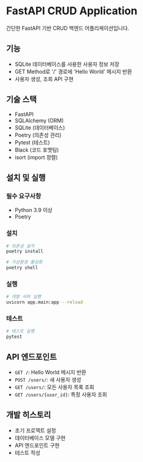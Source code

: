 # FastAPI CRUD Application

간단한 FastAPI 기반 CRUD 백엔드 어플리케이션입니다.

## 기능

- SQLite 데이터베이스를 사용한 사용자 정보 저장
- GET Method로 '/' 경로에 'Hello World' 메시지 반환
- 사용자 생성, 조회 API 구현

## 기술 스택

- FastAPI
- SQLAlchemy (ORM)
- SQLite (데이터베이스)
- Poetry (의존성 관리)
- Pytest (테스트)
- Black (코드 포맷팅)
- isort (import 정렬)

## 설치 및 실행

### 필수 요구사항

- Python 3.9 이상
- Poetry

### 설치

```bash
# 의존성 설치
poetry install

# 가상환경 활성화
poetry shell
```

### 실행

```bash
# 개발 서버 실행
uvicorn app.main:app --reload
```

### 테스트

```bash
# 테스트 실행
pytest
```

## API 엔드포인트

- `GET /`: Hello World 메시지 반환
- `POST /users/`: 새 사용자 생성
- `GET /users/`: 모든 사용자 목록 조회
- `GET /users/{user_id}`: 특정 사용자 조회

## 개발 히스토리

- 초기 프로젝트 설정
- 데이터베이스 모델 구현
- API 엔드포인트 구현
- 테스트 작성
